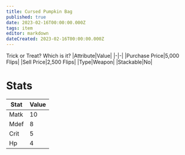 ```yaml
---
title: Cursed Pumpkin Bag
published: true
date: 2023-02-16T00:00:00.000Z
tags: item
editor: markdown
dateCreated: 2023-02-16T00:00:00.000Z
---
```


Trick or Treat? Which is it?
|Attribute|Value|
|-|-|
|Purchase Price|5,000 Flips|
|Sell Price|2,500 Flips|
|Type|Weapon|
|Stackable|No|

# Stats
|Stat|Value|
|-|-|
|Matk|10|
|Mdef|8|
|Crit|5|
|Hp|4|
